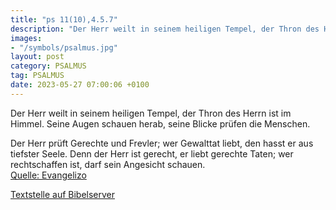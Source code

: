 ```yaml
---
title: "ps 11(10),4.5.7"
description: "Der Herr weilt in seinem heiligen Tempel, der Thron des Herrn ist im Himmel. Seine Augen schauen herab, seine Blicke prüfen die Menschen.  Der Herr prüft Gerechte und Frevler; wer Gewalttat liebt, den hasst er aus tiefster Seele. Denn der Herr ist gerecht, er liebt gerechte T...."
images:
- "/symbols/psalmus.jpg"
layout: post
category: PSALMUS
tag: PSALMUS
date: 2023-05-27 07:00:06 +0100
---
```

Der Herr weilt in seinem heiligen Tempel,
der Thron des Herrn ist im Himmel.
Seine Augen schauen herab,
seine Blicke prüfen die Menschen.

Der Herr prüft Gerechte und Frevler;
wer Gewalttat liebt, den hasst er aus tiefster Seele.
Denn der Herr ist gerecht, er liebt gerechte Taten;
wer rechtschaffen ist, darf sein Angesicht schauen.<!--more--><br>
[Quelle: Evangelizo](https://evangeliumtagfuertag.org/DE/gospel)

[Textstelle auf Bibelserver](https://www.bibleserver.com/EU/ps11(10),4.5.7)
